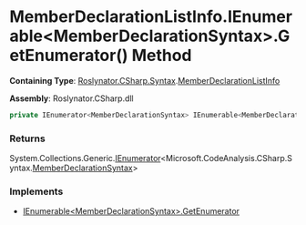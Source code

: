 # MemberDeclarationListInfo\.IEnumerable\<MemberDeclarationSyntax>\.GetEnumerator\(\) Method

**Containing Type**: [Roslynator.CSharp.Syntax](../../README.md)\.[MemberDeclarationListInfo](../README.md)

**Assembly**: Roslynator\.CSharp\.dll

```csharp
private IEnumerator<MemberDeclarationSyntax> IEnumerable<MemberDeclarationSyntax>.GetEnumerator()
```

### Returns

System\.Collections\.Generic\.[IEnumerator](https://docs.microsoft.com/en-us/dotnet/api/system.collections.generic.ienumerator-1)\<Microsoft\.CodeAnalysis\.CSharp\.Syntax\.[MemberDeclarationSyntax](https://docs.microsoft.com/en-us/dotnet/api/microsoft.codeanalysis.csharp.syntax.memberdeclarationsyntax)>

### Implements

* [IEnumerable\<MemberDeclarationSyntax>.GetEnumerator](https://docs.microsoft.com/en-us/dotnet/api/system.collections.generic.ienumerable-1.getenumerator)
